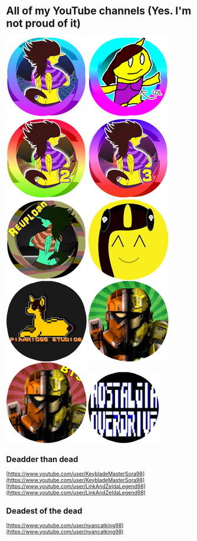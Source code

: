 # All of my YouTube channels (Yes. I'm not proud of it)

[![pika](/assets/img/@pikakid98.png)](https://youtube.com/@pikakid98)
[![pikash](/assets/img/@pikakid98-shorts.png)](https://youtube.com/@pikakid98-shorts)
[![pika2](/assets/img/@pikakid98-alt.png)](https://youtube.com/@pikakid98-alt)
[![pika3](/assets/img/@pikakid98-streams.png)](https://youtube.com/@pikakid98-streams)
[![pika3](/assets/img/@pikakid98-archive.png)](https://youtube.com/@pikakid98-archive)
[![pikamus](/assets/img/@pikakid98-music.png)](https://youtube.com/@pikakid98-music)
[![ps](/assets/img/@pikakid98studios.png)](https://youtube.com/@pikakid98studios)
[![bfts](/assets/img/bfts.png)](https://youtube.com/@battlefortheserver586)
[![bts](/assets/img/bts.png)](https://youtube.com/@behindtheserver5654)
[![no](/assets/img/no.png)](https://www.youtube.com/@nostalgiaoverdrive7785)

## Deadder than dead
[https://www.youtube.com/user/KeybladeMasterSora98](https://www.youtube.com/user/KeybladeMasterSora98)
\
[https://www.youtube.com/user/LinkAndZeldaLegend98](https://www.youtube.com/user/LinkAndZeldaLegend98)

## Deadest of the dead
[https://www.youtube.com/user/nyancatking98](https://www.youtube.com/user/nyancatking98)
